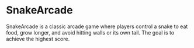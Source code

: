 # SnakeArcade
SnakeArcade is a classic arcade game where players control a snake to eat food, grow longer, and avoid hitting walls or its own tail. The goal is to achieve the highest score.
